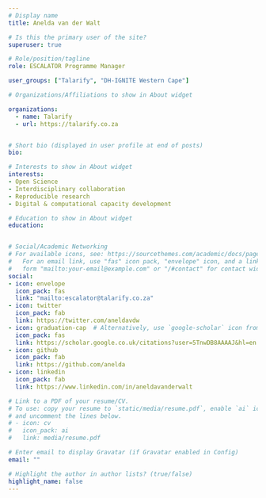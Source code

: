 ```yaml
---
# Display name
title: Anelda van der Walt

# Is this the primary user of the site?
superuser: true

# Role/position/tagline
role: ESCALATOR Programme Manager

user_groups: ["Talarify", "DH-IGNITE Western Cape"]

# Organizations/Affiliations to show in About widget

organizations:  
  - name: Talarify
  - url: https://talarify.co.za


# Short bio (displayed in user profile at end of posts)
bio: 

# Interests to show in About widget
interests:
- Open Science
- Interdisciplinary collaboration
- Reproducible research
- Digital & computational capacity development

# Education to show in About widget
education:


# Social/Academic Networking
# For available icons, see: https://sourcethemes.com/academic/docs/page-builder/#icons
#   For an email link, use "fas" icon pack, "envelope" icon, and a link in the
#   form "mailto:your-email@example.com" or "/#contact" for contact widget.
social:
- icon: envelope
  icon_pack: fas
  link: "mailto:escalator@talarify.co.za"
- icon: twitter
  icon_pack: fab
  link: https://twitter.com/aneldavdw
- icon: graduation-cap  # Alternatively, use `google-scholar` icon from `ai` icon pack
  icon_pack: fas
  link: https://scholar.google.co.uk/citations?user=5TnwDB8AAAAJ&hl=en
- icon: github
  icon_pack: fab
  link: https://github.com/anelda
- icon: linkedin
  icon_pack: fab
  link: https://www.linkedin.com/in/aneldavanderwalt

# Link to a PDF of your resume/CV.
# To use: copy your resume to `static/media/resume.pdf`, enable `ai` icons in `params.toml`, 
# and uncomment the lines below.
# - icon: cv
#   icon_pack: ai
#   link: media/resume.pdf

# Enter email to display Gravatar (if Gravatar enabled in Config)
email: ""

# Highlight the author in author lists? (true/false)
highlight_name: false
---
```



